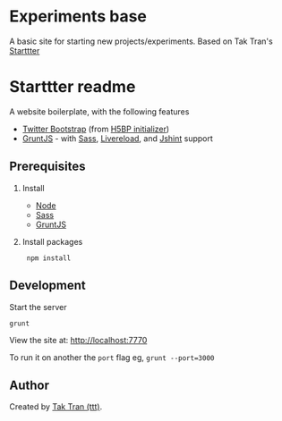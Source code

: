 # Experiments base

A basic site for starting new projects/experiments. Based on Tak Tran's [Starttter](https://github.com/taktran/starttter)

# Starttter readme

A website boilerplate, with the following features

* [Twitter Bootstrap](http://twitter.github.com/bootstrap/) (from [H5BP initializer](http://www.initializr.com/))
* [GruntJS](http://gruntjs.com/) - with [Sass](http://sass-lang.com/download.html), [Livereload](https://github.com/gruntjs/grunt-contrib-livereload), and [Jshint](http://www.jshint.com/about/) support

## Prerequisites

1. Install
    * [Node](http://nodejs.org/)
    * [Sass](http://sass-lang.com/download.html)
    * [GruntJS](http://gruntjs.com/)

2. Install packages

        npm install

## Development

Start the server

    grunt

View the site at: [http://localhost:7770](http://localhost:7770)

To run it on another the `port` flag eg, `grunt --port=3000`

## Author

Created by [Tak Tran (ttt)](http://tutaktran.com).
